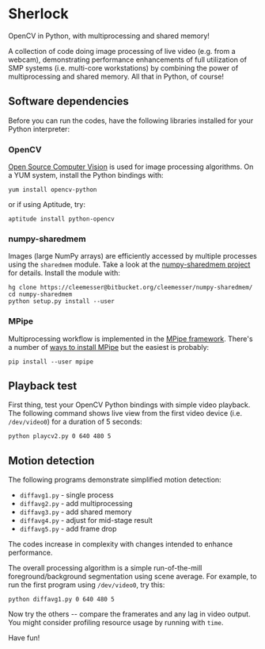 Sherlock
========

OpenCV in Python, with multiprocessing and shared memory!

A collection of code doing image processing of live video (e.g. from a webcam),
demonstrating performance enhancements of full utilization of SMP 
systems (i.e. multi-core workstations) by combining the power of
multiprocessing and shared memory. All that in Python, of course!

Software dependencies
---------------------

Before you can run the codes, have the following libraries installed for your Python interpreter:

### OpenCV

[Open Source Computer Vision](http://opencv.org) is used for image processing algorithms. 
On a YUM system, install the Python bindings with:
```
yum install opencv-python
```
or if using Aptitude, try:
```
aptitude install python-opencv
```

### numpy-sharedmem

Images (large NumPy arrays) are efficiently accessed by multiple processes using the ``sharedmem`` module. 
Take a look at the [numpy-sharedmem project](http://bitbucket.org/cleemesser/numpy-sharedmem) for details.
Install the module with:
```
hg clone https://cleemesser@bitbucket.org/cleemesser/numpy-sharedmem/
cd numpy-sharedmem
python setup.py install --user
```

### MPipe

Multiprocessing workflow is implemented in the [MPipe framework](http://vmlaker.github.io/mpipe/concepts.html). 
There's a number of [ways to install MPipe](http://vmlaker.github.io/mpipe/download.html) but the easiest is probably:
```
pip install --user mpipe
```

Playback test
-------------

First thing, test your OpenCV Python bindings with simple video playback. 
The following command shows live view from the first video device (i.e. ``/dev/video0``) for a duration of 5 seconds:
```
python playcv2.py 0 640 480 5
```

Motion detection
----------------

The following programs demonstrate simplified motion detection:

* ``diffavg1.py`` - single process
* ``diffavg2.py`` - add multiprocessing
* ``diffavg3.py`` - add shared memory
* ``diffavg4.py`` - adjust for mid-stage result
* ``diffavg5.py`` - add frame drop

The codes increase in complexity with changes intended to enhance performance. 

The overall processing algorithm is a simple run-of-the-mill foreground/background segmentation using scene average. 
For example, to run the first program using ``/dev/video0``, try this:
```
python diffavg1.py 0 640 480 5
```
Now try the others -- compare the framerates and any lag in video output. 
You might consider profiling resource usage by running with ``time``. 
 
Have fun!
